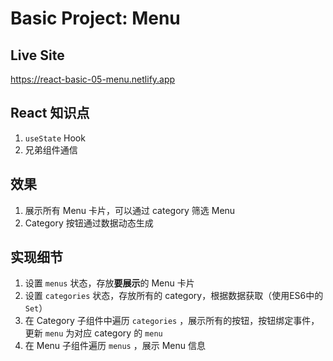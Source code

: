 # Basic Project: Menu

## Live Site

https://react-basic-05-menu.netlify.app

## React 知识点

1. `useState` Hook
2. 兄弟组件通信

## 效果

1. 展示所有 Menu 卡片，可以通过 category 筛选 Menu
2. Category 按钮通过数据动态生成

## 实现细节

1. 设置 `menus` 状态，存放**要展示**的 Menu 卡片
2. 设置 `categories` 状态，存放所有的 category，根据数据获取（使用ES6中的`Set`）
3. 在 Category 子组件中遍历 `categories` ，展示所有的按钮，按钮绑定事件，更新 `menu` 为对应 category 的 `menu`
4. 在 Menu 子组件遍历 `menus` ，展示 Menu 信息
